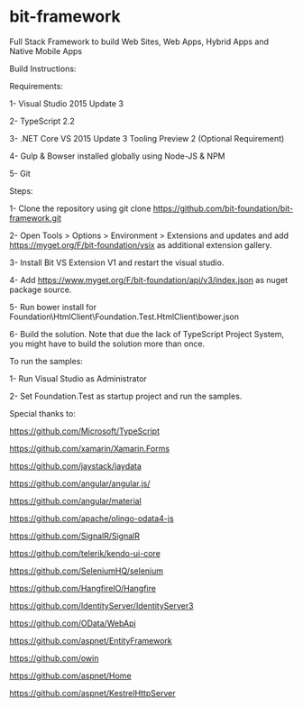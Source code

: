 # bit-framework
Full Stack Framework to build Web Sites, Web Apps, Hybrid Apps and Native Mobile Apps

Build Instructions:

Requirements: 

  1- Visual Studio 2015 Update 3
  
  2- TypeScript 2.2
  
  3- .NET Core VS 2015 Update 3 Tooling Preview 2 (Optional Requirement)
  
  4- Gulp & Bowser installed globally using Node-JS & NPM
  
  5- Git
  
Steps:

  1- Clone the repository using git clone https://github.com/bit-foundation/bit-framework.git
  
  2- Open Tools > Options > Environment > Extensions and updates and add https://myget.org/F/bit-foundation/vsix as additional extension gallery.
  
  3- Install Bit VS Extension V1 and restart the visual studio.
  
  4- Add https://www.myget.org/F/bit-foundation/api/v3/index.json as nuget package source.
  
  5- Run bower install for Foundation\HtmlClient\Foundation.Test.HtmlClient\bower.json
  
  6- Build the solution. Note that due the lack of TypeScript Project System, you might have to build the solution more than once.
 
To run the samples:

  1- Run Visual Studio as Administrator
    
  2- Set Foundation.Test as startup project and run the samples.

Special thanks to:

https://github.com/Microsoft/TypeScript

https://github.com/xamarin/Xamarin.Forms

https://github.com/jaystack/jaydata

https://github.com/angular/angular.js/

https://github.com/angular/material

https://github.com/apache/olingo-odata4-js

https://github.com/SignalR/SignalR

https://github.com/telerik/kendo-ui-core

https://github.com/SeleniumHQ/selenium

https://github.com/HangfireIO/Hangfire

https://github.com/IdentityServer/IdentityServer3

https://github.com/OData/WebApi

https://github.com/aspnet/EntityFramework

https://github.com/owin

https://github.com/aspnet/Home

https://github.com/aspnet/KestrelHttpServer
